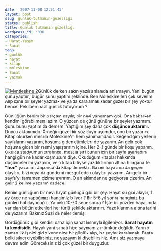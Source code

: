```yaml
---
date: '2007-11-08 12:51:41'
layout: post
slug: gunluk-tutmanin-guzelligi
status: publish
title: Günlük tutmanın güzelliği
wordpress_id: '338'
categories:
- Hayat-Yaşam
- Sanat
tags:
- günlük
- hayat
- kitap
- moleskine
- Sanat
- yazmak
---
```


[![Montleskine 2](http://farm1.static.flickr.com/141/327382734_14afe5f7f0_m.jpg)](http://www.flickr.com/photos/ftharsln/327382734/)Günlük derken sakın yazılı anlamda anlamayın. Yani bugün şunu yaptım, bugün şunu yaptım şeklinde. Ben Moleskine'leri çok severim. Alıp içine bir şeyler yazmak ve ya da karalamak kadar güzel bir şey yoktur bence. Peki ben nasıl günlük tutuyorum ? 

Günlüğüm benim bir parçam sayılır, bir nevi yansımam gibi. Ona bakarken kendimi görebilmem lazım. O yüzden de günü gününe bir şeyler yazmam. Şunu bunu yaptım da demem. Yaptığım şey daha çok **düşünce aktarımı.** Duygu aktarımıdır. Örneğin güzel bir söz duymuşumdur, onu bir yazarım. Kitap okurken mesela Moleskine'm hem yanımamdadır. Beğendiğim yerlerin sayfalarını yazarım, hoşuma giden cümleleri de yazarım. An gelir çok hoşuma giden bir resmi yapıştırırım içine. Her 2-3 günde bir koşu yaparım. Okulda stadyumun etrafında, mesela sırf bunun için bir sayfa ayarladım hangi gün ne kadar koşmuşum diye. Okuduğum kitaplar hakkında düşüncelerimi yazarım, ve o kitap bitiyse yazdıklarımın altına hiragana ile **"hon"** yazarım. Japonca'da kitap demektir. Bazen hayatımızda geçen olayları, bizi veya da gündemi meşgul eden olayları yazarım. An gelir bir sayfa'yı tamamen çizime ayırırım. O an aklımdan ne geçiyorsa çizerim. An gelir 2 kelime yazarım sadece. 

Benim günlüğüm bir nevi hayat günlüğü gibi bir şey. Hayat su gibi akıyor, 1 ay önce ne yaptığımızı hangimiz biliyor ? Bir 5-6 yıl sonra hangimiz bu günleri hatırlayacağız. Ya peki 10-20 sene sonra ? İşte bu yüzden hayatımda var olan bütün etkenleri her türlü şekilde aktarırım. Yazdıklarımın altına tarihi de yazarım. Bakınız Suzi de neler demiş:




Gördüğünüz gibi kendisi daha için sanat kısmıyla ilgileniyor. **Sanat hayatın ta kendisidir.** Hayatı yani sanatı hiçe saymamız mümkün değildir. Yarın o zaman ilk işinizi gidip kendinize bir günlük alıp, bir şeyler karalamak. Başta belki sıkıcı diyebilirsiniz, ne yazayım ki diyebilirsiniz. Ama siz yazmaya devam edin. Göreceksiniz ki çok güzel bir duygudur.
